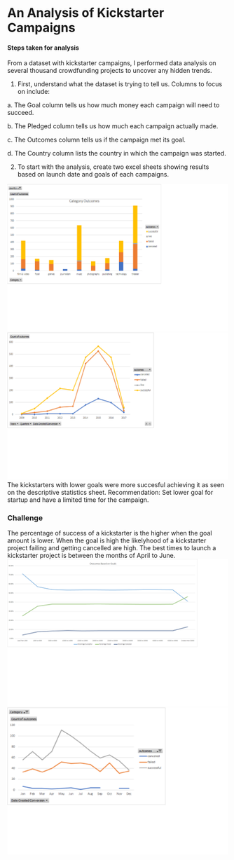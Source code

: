 # An Analysis of Kickstarter Campaigns

#### Steps taken for analysis

From a dataset with kickstarter campaigns, I performed data analysis on several thousand crowdfunding projects to uncover any hidden trends.

1. First, understand what the dataset is trying to tell us. Columns to focus on include:

  a. The Goal column tells us how much money each campaign will need to succeed.
  
  b. The Pledged column tells us how much each campaign actually made.
  
  c. The Outcomes column tells us if the campaign met its goal.
  
  d. The Country column lists the country in which the campaign was started.

2. To start with the analysis, create two excel sheets showing results based on launch date and goals of each campaigns.

![Categoryoutcomes](https://github.com/Kalkidanalemaye/Kickstarter-analysis/blob/master/Categoryoutcomes.png)
![Outcomes](https://github.com/Kalkidanalemaye/Kickstarter-analysis/blob/master/Outcomes.png)
The kickstarters with lower goals were more succesful achieving it as seen on the descriptive statistics sheet.
Recommendation: Set lower goal for startup and have a limited time for the campaign. 
### Challenge
The percentage of success of a kickstarter is the higher when the goal amount is lower. 
When the goal is high the likelyhood of a kickstarter project failing and getting cancelled are high.
The best times to launch a kickstarter project is between the months of April to June.
![Goals](https://github.com/Kalkidanalemaye/Kickstarter-analysis/blob/master/Goals.png)
![launchdate](https://github.com/Kalkidanalemaye/Kickstarter-analysis/blob/master/launchdate.png)
